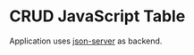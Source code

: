 # CRUD JavaScript Table

Application uses [json-server](https://github.com/typicode/json-server) as backend.